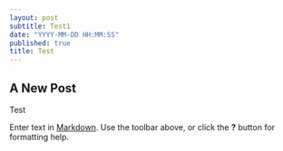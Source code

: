 ```yaml
---
layout: post
subtitle: Test1
date: "YYYY-MM-DD HH:MM:SS"
published: true
title: Test
---
```



## A New Post

Test

Enter text in [Markdown](http://daringfireball.net/projects/markdown/). Use the toolbar above, or click the **?** button for formatting help.
